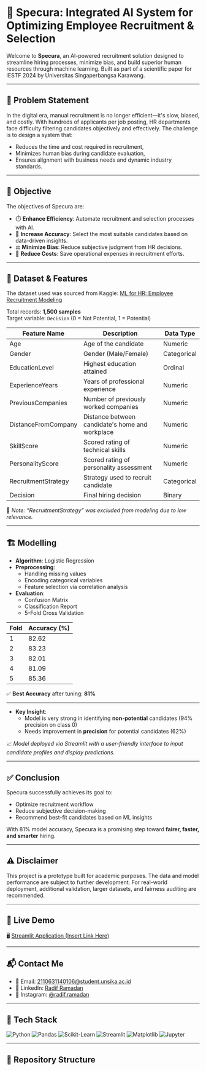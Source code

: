 # 🤖 Specura: Integrated AI System for Optimizing Employee Recruitment & Selection

Welcome to **Specura**, an AI-powered recruitment solution designed to streamline hiring processes, minimize bias, and build superior human resources through machine learning. Built as part of a scientific paper for IESTF 2024 by Universitas Singaperbangsa Karawang.

---

## 📌 Problem Statement

In the digital era, manual recruitment is no longer efficient—it's slow, biased, and costly. With hundreds of applicants per job posting, HR departments face difficulty filtering candidates objectively and effectively. The challenge is to design a system that:

- Reduces the time and cost required in recruitment,
- Minimizes human bias during candidate evaluation,
- Ensures alignment with business needs and dynamic industry standards.

---

## 🎯 Objective

The objectives of Specura are:

- ⏱️ **Enhance Efficiency**: Automate recruitment and selection processes with AI.
- 🎯 **Increase Accuracy**: Select the most suitable candidates based on data-driven insights.
- ⚖️ **Minimize Bias**: Reduce subjective judgment from HR decisions.
- 💸 **Reduce Costs**: Save operational expenses in recruitment efforts.

---

## 🧠 Dataset & Features

The dataset used was sourced from Kaggle: [ML for HR: Employee Recruitment Modeling](https://www.kaggle.com/datasets/rabieelkharoua/predicting-hiring-decisions-in-recruitment-data)

Total records: **1,500 samples**  
Target variable: `Decision` (0 = Not Potential, 1 = Potential)

| Feature Name           | Description                                      | Data Type  |
|------------------------|--------------------------------------------------|------------|
| Age                   | Age of the candidate                              | Numeric    |
| Gender                | Gender (Male/Female)                              | Categorical|
| EducationLevel        | Highest education attained                        | Ordinal    |
| ExperienceYears       | Years of professional experience                  | Numeric    |
| PreviousCompanies     | Number of previously worked companies             | Numeric    |
| DistanceFromCompany   | Distance between candidate's home and workplace  | Numeric    |
| SkillScore            | Scored rating of technical skills                 | Numeric    |
| PersonalityScore      | Scored rating of personality assessment           | Numeric    |
| RecruitmentStrategy   | Strategy used to recruit candidate                | Categorical|
| Decision              | Final hiring decision                             | Binary     |

📝 *Note: “RecruitmentStrategy” was excluded from modeling due to low relevance.*

---

## 🏗️ Modelling

- **Algorithm**: Logistic Regression
- **Preprocessing**:
  - Handling missing values
  - Encoding categorical variables
  - Feature selection via correlation analysis
- **Evaluation**:
  - Confusion Matrix
  - Classification Report
  - 5-Fold Cross Validation

| Fold | Accuracy (%) |
|------|--------------|
| 1    | 82.62        |
| 2    | 83.23        |
| 3    | 82.01        |
| 4    | 81.09        |
| 5    | 85.36        |

✅ **Best Accuracy** after tuning: **81%**

---


- **Key Insight**:
  - Model is very strong in identifying **non-potential** candidates (94% precision on class 0)
  - Needs improvement in **precision** for potential candidates (62%)

📈 *Model deployed via Streamlit with a user-friendly interface to input candidate profiles and display predictions.*

---

## ✅ Conclusion

Specura successfully achieves its goal to:
- Optimize recruitment workflow
- Reduce subjective decision-making
- Recommend best-fit candidates based on ML insights

With 81% model accuracy, Specura is a promising step toward **fairer, faster, and smarter** hiring.

---

## ⚠️ Disclaimer

This project is a prototype built for academic purposes. The data and model performance are subject to further development. For real-world deployment, additional validation, larger datasets, and fairness auditing are recommended.

---

## 🚀 Live Demo

🖥️ [Streamlit Application (Insert Link Here)](https://your-streamlit-app-link)

---

## 📬 Contact Me

- 📧 Email: 2110631140106@student.unsika.ac.id  
- 💼 LinkedIn: [Radif Ramadan](https://www.linkedin.com/in/your-link)  
- 📸 Instagram: [@radif.ramadan](https://instagram.com/your-handle)

---

## 🧰 Tech Stack

![Python](https://img.shields.io/badge/Python-3776AB?style=for-the-badge&logo=python&logoColor=white)
![Pandas](https://img.shields.io/badge/Pandas-150458?style=for-the-badge&logo=pandas)
![Scikit-Learn](https://img.shields.io/badge/Scikit--Learn-F7931E?style=for-the-badge&logo=scikit-learn&logoColor=white)
![Streamlit](https://img.shields.io/badge/Streamlit-FF4B4B?style=for-the-badge&logo=streamlit&logoColor=white)
![Matplotlib](https://img.shields.io/badge/Matplotlib-11557C?style=for-the-badge&logo=matplotlib&logoColor=white)
![Jupyter](https://img.shields.io/badge/Jupyter-F37626?style=for-the-badge&logo=jupyter&logoColor=white)

---

## 📁 Repository Structure


